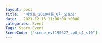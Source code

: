 ```yaml
---
layout: post
title:  "이벤트_2019여름_0화_오프닝"
date:   2021-12-13 11:00:00 +0000
categories: Event
Tags: Story Event
SceneCode: ["scene_evt190627_cp0_q1_s10"]
---
```

